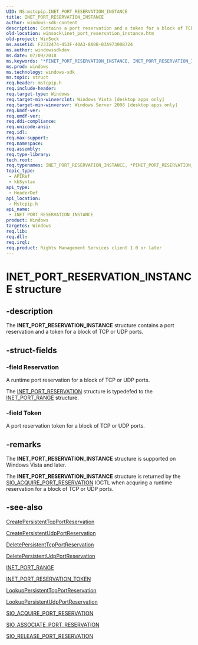 ```yaml
---
UID: NS:mstcpip.INET_PORT_RESERVATION_INSTANCE
title: INET_PORT_RESERVATION_INSTANCE
author: windows-sdk-content
description: Contains a port reservation and a token for a block of TCP or UDP ports.
old-location: winsock\inet_port_reservation_instance.htm
old-project: WinSock
ms.assetid: F2332474-453F-40A3-8A0B-03A97300B724
ms.author: windowssdkdev
ms.date: 07/09/2018
ms.keywords: "*PINET_PORT_RESERVATION_INSTANCE, INET_PORT_RESERVATION_INSTANCE, INET_PORT_RESERVATION_INSTANCE structure [Winsock], PINET_PORT_RESERVATION_INSTANCE, PINET_PORT_RESERVATION_INSTANCE structure pointer [Winsock], mstcpip/INET_PORT_RESERVATION_INSTANCE, mstcpip/PINET_PORT_RESERVATION_INSTANCE, winsock.inet_port_reservation_instance"
ms.prod: windows
ms.technology: windows-sdk
ms.topic: struct
req.header: mstcpip.h
req.include-header: 
req.target-type: Windows
req.target-min-winverclnt: Windows Vista [desktop apps only]
req.target-min-winversvr: Windows Server 2008 [desktop apps only]
req.kmdf-ver: 
req.umdf-ver: 
req.ddi-compliance: 
req.unicode-ansi: 
req.idl: 
req.max-support: 
req.namespace: 
req.assembly: 
req.type-library: 
tech.root: 
req.typenames: INET_PORT_RESERVATION_INSTANCE, *PINET_PORT_RESERVATION_INSTANCE
topic_type:
 - APIRef
 - kbSyntax
api_type:
 - HeaderDef
api_location:
 - Mstcpip.h
api_name:
 - INET_PORT_RESERVATION_INSTANCE
product: Windows
targetos: Windows
req.lib: 
req.dll: 
req.irql: 
req.product: Rights Management Services client 1.0 or later
---
```


# INET_PORT_RESERVATION_INSTANCE structure


## -description


The <b>INET_PORT_RESERVATION_INSTANCE</b> structure contains a port reservation and a token for a block of TCP or UDP ports.


## -struct-fields




### -field Reservation

A runtime port reservation for a block of TCP or UDP ports.

The <a href="https://msdn.microsoft.com/FE6946CF-61B6-422C-B9B8-5045EFAB705F">INET_PORT_RESERVATION</a> structure is typedefed to the <a href="https://msdn.microsoft.com/FE6946CF-61B6-422C-B9B8-5045EFAB705F">INET_PORT_RANGE</a> structure. 


### -field Token

A port reservation token for a block of TCP or UDP ports. 


## -remarks



The  <b>INET_PORT_RESERVATION_INSTANCE</b> structure is supported on Windows Vista
  and later.

The  <b>INET_PORT_RESERVATION_INSTANCE</b> structure is returned by the <a href="https://msdn.microsoft.com/1A2E3920-88D2-4109-B7EF-E66BD4AB6153">SIO_ACQUIRE_PORT_RESERVATION</a> IOCTL when acquring a runtime reservation for a block of TCP or UDP ports.  




## -see-also




<a href="https://msdn.microsoft.com/19DAF828-B0E4-49E2-843D-7350C8083C45">CreatePersistentTcpPortReservation</a>



<a href="https://msdn.microsoft.com/AFD2EFD1-55AF-49C9-8109-D4D1B7BB7C94">CreatePersistentUdpPortReservation</a>



<a href="https://msdn.microsoft.com/533F8B35-6EC1-43BB-B8E6-EB086A9C646C">DeletePersistentTcpPortReservation</a>



<a href="https://msdn.microsoft.com/E6539B3F-48DA-41AA-8AD4-2EBBAF98069F">DeletePersistentUdpPortReservation</a>



<a href="https://msdn.microsoft.com/FE6946CF-61B6-422C-B9B8-5045EFAB705F">INET_PORT_RANGE</a>



<a href="https://msdn.microsoft.com/1AA2FF8C-BEAB-4D38-B53A-68E0628748FF">INET_PORT_RESERVATION_TOKEN</a>



<a href="https://msdn.microsoft.com/5EBEB774-13A2-49C2-92ED-5271081615AA">LookupPersistentTcpPortReservation</a>



<a href="https://msdn.microsoft.com/621C732E-9A42-455C-A1A8-F1997D6EF0D7">LookupPersistentUdpPortReservation</a>



<a href="https://msdn.microsoft.com/1A2E3920-88D2-4109-B7EF-E66BD4AB6153">SIO_ACQUIRE_PORT_RESERVATION</a>



<a href="https://msdn.microsoft.com/4CBFB5F8-1FA1-44BA-9932-6F0329A465CB">SIO_ASSOCIATE_PORT_RESERVATION</a>



<a href="https://msdn.microsoft.com/24D67A40-8CE9-4AF1-90BF-599D19C87B89">SIO_RELEASE_PORT_RESERVATION</a>
 

 

